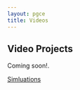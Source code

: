 ```yaml
---
layout: pgce
title: Videos
---
```

## Video Projects

Coming soon!.

<div class="button-container">
  <a href="{{ '/pgce/sims' | relative_url }}" class="about-me-button">Simluations</a>
</div>